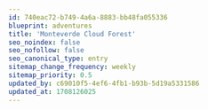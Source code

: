 ```yaml
---
id: 740eac72-b749-4a6a-8883-bb48fa055336
blueprint: adventures
title: 'Monteverde Cloud Forest'
seo_noindex: false
seo_nofollow: false
seo_canonical_type: entry
sitemap_change_frequency: weekly
sitemap_priority: 0.5
updated_by: c69010f5-4ef6-4fb1-b93b-5d19a5331586
updated_at: 1708126025
---
```

